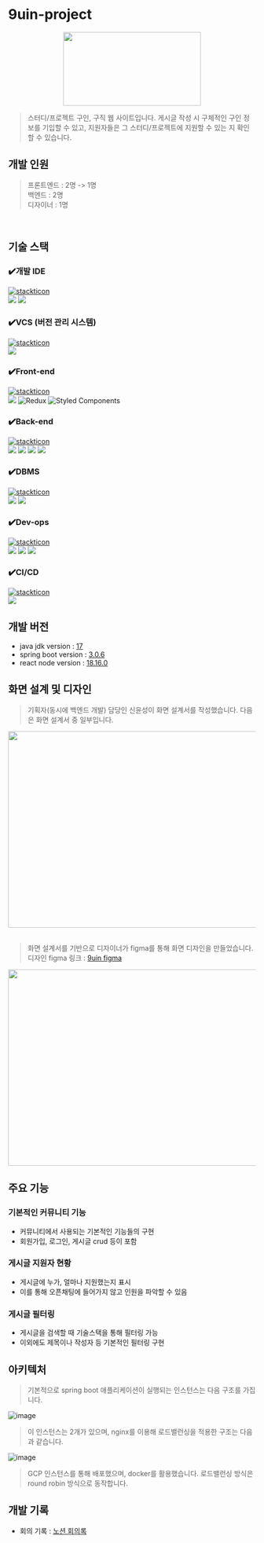 # 9uin-project

<p align="center">
<img src="https://github.com/9uin-project/9uin_repository/assets/62745451/b9511cb3-01fc-4520-9ba7-b331d4342b5c" width="280" height="150"/>
</p>

> 스터디/프로젝트 구인, 구직 웹 사이트입니다. 
> 게시글 작성 시 구체적인 구인 정보를 기입할 수 있고, 지원자들은 그 스터디/프로젝트에 지원할 수 있는 지 확인할 수 있습니다.


## 개발 인원

> 프론트엔드 : 2명 -> 1명 <br>
> 백엔드 : 2명 <br>
> 디자이너 : 1명 <br>
<br>

## 기술 스택

### ✔️개발 IDE
[![stackticon](https://firebasestorage.googleapis.com/v0/b/stackticon-81399.appspot.com/o/images%2F1703858160271?alt=media&token=302c2941-b02f-44a0-8786-5fe4eadfb9fe)](https://github.com/msdio/stackticon)
<br>
<img src="https://img.shields.io/badge/intellij-000000?style=for-the-badge&logo=intellijidea&logoColor=white">
<img src="https://img.shields.io/badge/visualstudiocode-007ACC?style=for-the-badge&logo=visualstudiocode&logoColor=white">
<br>

### ✔️VCS (버전 관리 시스템)
[![stackticon](https://firebasestorage.googleapis.com/v0/b/stackticon-81399.appspot.com/o/images%2F1703858194503?alt=media&token=e8a7dfdc-7644-43bf-bc22-48aa67237fd2)](https://github.com/msdio/stackticon)
<br>
<img src="https://img.shields.io/badge/git-F05032?style=for-the-badge&logo=git&logoColor=white">
<br>

### ✔️Front-end 
[![stackticon](https://firebasestorage.googleapis.com/v0/b/stackticon-81399.appspot.com/o/images%2F1704552754494?alt=media&token=3930bd25-e72c-4b40-88a3-c326063a6ce8)](https://github.com/msdio/stackticon)
<br>
<img src="https://img.shields.io/badge/react-61DAFB?style=for-the-badge&logo=react&logoColor=black">
![Redux](https://img.shields.io/badge/Redux-764ABC?style=for-the-badge&logo=redux&logoColor=white)
![Styled Components](https://img.shields.io/badge/Styled_Components-%23DB7093.svg?style=for-the-badge&logo=styled-components&logoColor=white)
<br>

### ✔️Back-end 
[![stackticon](https://firebasestorage.googleapis.com/v0/b/stackticon-81399.appspot.com/o/images%2F1703858648553?alt=media&token=1d040e2e-7379-42ce-9f34-276f28c5246a)](https://github.com/msdio/stackticon)
<br>
<img src="https://img.shields.io/badge/springboot-6DB33F?style=for-the-badge&logo=springboot&logoColor=white"> <img src="https://img.shields.io/badge/springsecurity-6DB33F?style=for-the-badge&logo=springsecurity&logoColor=white">  <img src="https://img.shields.io/badge/gradle-02303A?style=for-the-badge&logo=gradle&logoColor=white"> <img src="https://img.shields.io/badge/jsonwebtoken-000000?style=for-the-badge&logo=jsonwebtokens&logoColor=white">
<br>

### ✔️DBMS 
[![stackticon](https://firebasestorage.googleapis.com/v0/b/stackticon-81399.appspot.com/o/images%2F1703858717696?alt=media&token=b00df83b-cc57-43b1-9321-f0261089c001)](https://github.com/msdio/stackticon)
<br>
<img src="https://img.shields.io/badge/mariaDB-003545?style=for-the-badge&logo=mariaDB&logoColor=white"> <img src="https://img.shields.io/badge/redis-DC382D?style=for-the-badge&logo=redis&logoColor=white">
<br>

### ✔️Dev-ops
[![stackticon](https://firebasestorage.googleapis.com/v0/b/stackticon-81399.appspot.com/o/images%2F1703858943234?alt=media&token=58b1bb31-0d99-4509-9c47-d2a1f38ba314)](https://github.com/msdio/stackticon)
<br>
<img src="https://img.shields.io/badge/googlecloud-4285F4?style=for-the-badge&logo=googlecloud&logoColor=white"> <img src="https://img.shields.io/badge/docker-2496ED?style=for-the-badge&logo=docker&logoColor=white"> <img src="https://img.shields.io/badge/kubernetes-326CE5?style=for-the-badge&logo=kubernetes&logoColor=white"> 

### ✔️CI/CD
[![stackticon](https://firebasestorage.googleapis.com/v0/b/stackticon-81399.appspot.com/o/images%2F1703859198818?alt=media&token=a6367650-50ac-4e1e-ba87-195c62df66ce)](https://github.com/msdio/stackticon)
<br>
<img src="https://img.shields.io/badge/githubaction-2088FF?style=for-the-badge&logo=githubactions&logoColor=white">
<br>

## 개발 버전

- java jdk version : [17](https://www.oracle.com/java/technologies/javase/jdk17-archive-downloads.html)
- spring boot version : [3.0.6](https://github.com/spring-projects/spring-boot/wiki/Spring-Boot-3.0-Release-Notes)
- react node version : [18.16.0](https://nodejs.org/en/blog/release/v18.16.0)


## 화면 설계 및 디자인
> 기획자(동시에 백엔드 개발) 담당인 신윤성이 화면 설계서를 작성했습니다.
> 다음은 화면 설계서 중 일부입니다.

<img src="https://github.com/9uin-project/9uin_repository/assets/62745451/165255c8-a5b7-4aa9-9cec-42cb319b3e34" width="800" height="400"/>
<br><br>

> 화면 설계서를 기반으로 디자이너가 figma를 통해 화면 디자인을 만들었습니다.
> <br>
> 디자인 figma 링크 : [9uin figma](https://www.figma.com/file/w4KRlUNTCgbkS7sFXQl3MA/%EA%B5%AC%EC%9D%B8-%EC%9B%B9-%ED%94%84%EB%A1%9C%EC%A0%9D%ED%8A%B8?type=design&node-id=0-1&mode=design)
> <br>
<img src="https://github.com/9uin-project/9uin_repository/assets/62745451/72fd2d35-bfb1-408a-954f-2b03bc2d49ed" width="800" height="400"/>

## 주요 기능

### 기본적인 커뮤니티 기능
- 커뮤니티에서 사용되는 기본적인 기능들의 구현
- 회원가입, 로그인, 게시글 crud 등이 포함

### 게시글 지원자 현황
- 게시글에 누가, 얼마나 지원했는지 표시
- 이를 통해 오픈채팅에 들어가지 않고 인원을 파악할 수 있음

### 게시글 필터링

- 게시글을 검색할 때 기술스택을 통해 필터링 가능
- 이외에도 제목이나 작성자 등 기본적인 필터링 구현


## 아키텍처 
> 기본적으로 spring boot 애플리케이션이 실행되는 인스턴스는 다음 구조를 가집니다.
> <br>

![image](https://github.com/9uin-project/9uin_repository/assets/62745451/9af354ae-bc61-4a1b-8b50-d8da054e8840)
<br>

> 이 인스턴스는 2개가 있으며, nginx를 이용해 로드밸런싱을 적용한 구조는 다음과 같습니다.
> <br>

![image](https://github.com/9uin-project/9uin_repository/assets/62745451/93b6563d-9830-4130-a740-fe12eab8e1a7)
> GCP 인스턴스를 통해 배포했으며, docker를 활용했습니다. 로드밸런싱 방식은 round robin 방식으로 동작합니다.



## 개발 기록

- 회의 기록 : [노션 회의록](https://dent-car-caf.notion.site/e2f147e334f14f44ad9f6a1641f0a284?v=bfe677afb5f84e54ae0200159bdc2b2b&pvs=4)


